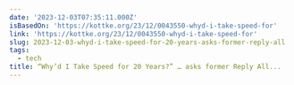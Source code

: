 ```yaml
---
date: '2023-12-03T07:35:11.000Z'
isBasedOn: 'https://kottke.org/23/12/0043550-whyd-i-take-speed-for'
link: 'https://kottke.org/23/12/0043550-whyd-i-take-speed-for'
slug: 2023-12-03-whyd-i-take-speed-for-20-years-asks-former-reply-all
tags:
  - tech
title: “Why’d I Take Speed for 20 Years?” … asks former Reply All...
---
```


